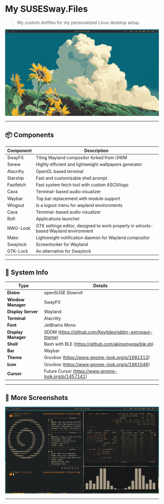 # My SUSESway.Files

> My custom dotfiles for my personalized Linux desktop setup.

![screenshot](./src/screenshots/screenshot-20250526-105918.png)

---

## 📦 Components

| Component  | Description |
|------------|-------------|
| SwayFX     | Tiling Wayland compositor forked from i3WM|
| Swww       | Highly efficient and lightweight wallpapers generator  |
| Alacritty  | OpenGL based terminal |
| Starship   | Fast and customizable shell prompt |
| Fastfetch  | Fast system fetch tool with custom ASCII/logo |
| Cava       | Terminal-based audio visualizer |
| Waybar     | Top bar replacement with module support |
| Wlogout    | Is a logout menu for wayland environments |
| Cava       | Terminal-based audio visualizer |
| Rofi       | Applications launcher  |
| NWG-Look   | GTK settings editor, designed to work properly in wlroots-based Wayland environment  |
| Mako       | Lightweight notification daemon for Wayland compositor  |
| Swaylock   | Screenlocker for Wayland  |
| GTK-Lock   | An alternative for Swaylock  |

---

## 🧰 System Info

| Type               | Details                                                 |
|--------------------|---------------------------------------------------------|
| **Distro**         | openSUSE Slowroll                                       |
| **Window Manager** | SwayFX                                                  |
| **Display Server** | Wayland                                                 |
| **Terminal**       | Alacritty                                               |
| **Font**           | JetBrains Mono                                          |
| **Display Manager**| SDDM (https://github.com/Keyitdev/sddm-astronaut-theme) |
| **Shell**          | Bash with BLE (https://github.com/akinomyoga/ble.sh)    |
| **Bar**            | Waybar                                                  |
| **Theme**          | Gruvbox (https://www.gnome-look.org/p/1681313)          |
| **Icon**           | Gruvbox (https://www.gnome-look.org/p/1961046)          |
| **Cursor**         | Future Cursor (https://www.gnome-look.org/p/1457141)    |

---

## 📸 More Screenshots

![screenshot2](./src/screenshots/screenshot-20250526-110454.png)

---
